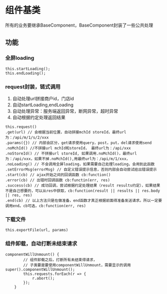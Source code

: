 # 组件基类
所有的业务要继承BaseComponent，BaseComponent封装了一些公共处理
## 功能
### 全屏loading
```
this.startLoading();
this.endLoading();
```

### request封装，链式调用

1. 自动处理url拼接商户id，门店id
1. 自动startLoading,endLoading
1. 自动处理异常：服务端返回异常，断网异常，超时异常
1. 自动根据约定处理返回结果

```
this.request()
.get(url) // 会根据当前位置，自动拼接mchId storeId，最终url为：/api/m/1/s/2/xxx
.params({}) // 内部会区分，get请求使用query，post，put，del请求使用send
.noMchId() //不拼接url mchId和storeId， 最终url为：/api/xxx
.noStoreId() // 不拼接url storeId, 如果调用.noMchId()，最终url为：/api/xxx，如果不掉.noMchId(),用最终url为：/api/m/1/xxx，
.noLoading() // 不会调用全屏loading，如果需要自己处理loading，会用到此函数
.setErrorMsg(errorMsg) // 自定义错误提示信息，否则内部会自动尝试给出错误提示
.start(cb) // ajax开始之间的回调函数 cb:function()
.error(cb) // 出错时回调函数 cb:functin(err, res)
.success(cb) // 成功回调，尝试根据约定处理结果（result results约定），如果结果不是自己想要的，可以从res中获取，cb:function(result || results || res.body || res, res)
.end(cb) // 以上方法只是在做准备，end函数才真正根据前面得准备发送请求。所以一定要调用end。cb可选，cb:function(err, res)
```
### 下载文件
```
this.exportFile(url, params)
```
### 组件卸载，自动打断未结束请求
```
componentWillUnmount() {
        // 组件卸载之后，打断所有未结束得请求，
        // 子类要是要使用componentWillUnmount，需要显示的调用super().componentWillUnmount();
        this.requests.forEach(r => {
            r.abort();
        });
    }
```
